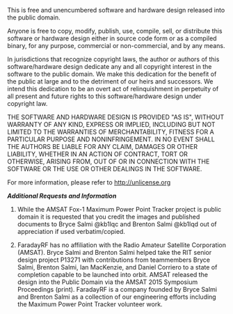 This is free and unencumbered software and hardware design released into the public domain.

Anyone is free to copy, modify, publish, use, compile, sell, or
distribute this software or hardware design either in source code form or as a compiled
binary, for any purpose, commercial or non-commercial, and by any
means.

In jurisdictions that recognize copyright laws, the author or authors
of this software/hardware design dedicate any and all copyright interest in the
software to the public domain. We make this dedication for the benefit
of the public at large and to the detriment of our heirs and
successors. We intend this dedication to be an overt act of
relinquishment in perpetuity of all present and future rights to this
software/hardware design under copyright law.

THE SOFTWARE AND HARDWARE DESIGN IS PROVIDED "AS IS", WITHOUT WARRANTY OF ANY KIND,
EXPRESS OR IMPLIED, INCLUDING BUT NOT LIMITED TO THE WARRANTIES OF
MERCHANTABILITY, FITNESS FOR A PARTICULAR PURPOSE AND NONINFRINGEMENT.
IN NO EVENT SHALL THE AUTHORS BE LIABLE FOR ANY CLAIM, DAMAGES OR
OTHER LIABILITY, WHETHER IN AN ACTION OF CONTRACT, TORT OR OTHERWISE,
ARISING FROM, OUT OF OR IN CONNECTION WITH THE SOFTWARE OR THE USE OR
OTHER DEALINGS IN THE SOFTWARE.

For more information, please refer to <http://unlicense.org>

***Additional Requests and Information***

1) While the AMSAT Fox-1 Maximum Power Point Tracker project is public domain 
it is requested that you credit the images and published documents to 
Bryce Salmi @kb1lqc and Brenton Salmi @kb1lqd out of appreciation if used verbatim/copied.

2) FaradayRF has no affiliation with the Radio Amateur Satellite Corporation (AMSAT).
Bryce Salmi and Brenton Salmi helped take the RIT senior design project P13271 with
contributions from teammembers Bryce Salmi, Brenton Salmi, Ian MacKenzie, and Daniel Corriero
to a state of completion capable to be launched into orbit. AMSAT released the design into
the Public Domain via the AMSAT 2015 Symposium Proceedings (print). FaradayRF is a company
founded by Bryce Salmi and Brenton Salmi as a collection of our engineering efforts including
the Maximum Power Point Tracker volunteer work.
